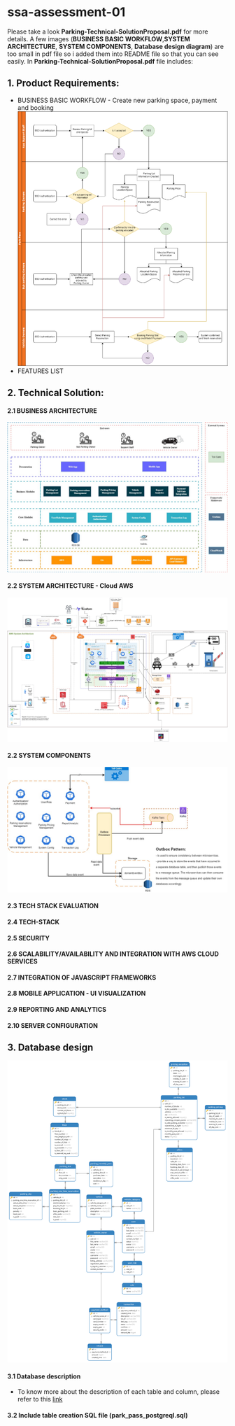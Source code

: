 # ssa-assessment-01
Please take a look **Parking-Technical-SolutionProposal.pdf** for more details. A few images (**BUSINESS BASIC WORKFLOW**,**SYSTEM ARCHITECTURE**, **SYSTEM COMPONENTS**, **Database design diagram**)  are too small in pdf file so i added them into README file so that you can see easily.
In **Parking-Technical-SolutionProposal.pdf** file includes:
## 1. Product Requirements:
   * BUSINESS BASIC WORKFLOW - Create new parking space, payment and booking
    ![basic-flow-pass-park](./BasicFlowPassPark.png)
   * FEATURES LIST
## 2. Technical Solution:
#### 2.1 BUSINESS ARCHITECTURE
![SADiagramHighLevel-SA-TEST-BusinessArchitecture](./SADiagramHighLevel-BusinessArchitecture.jpg)
#### 2.2 SYSTEM ARCHITECTURE - Cloud AWS
![SADiagramHighLevel-SA-TEST-SystemArchitecuture](./SADiagramHighLevel-SystemArchitecuture.jpg)
#### 2.2 SYSTEM COMPONENTS
![SADiagramHighLevel-SA-TEST-ComponentsFlow](./SADiagramHighLevel-SystemComponents.jpg)
#### 2.3 TECH STACK EVALUATION
#### 2.4 TECH-STACK
#### 2.5 SECURITY
#### 2.6 SCALABILITY/AVAILABILITY AND INTEGRATION WITH AWS CLOUD SERVICES
#### 2.7 INTEGRATION OF JAVASCRIPT FRAMEWORKS
#### 2.8 MOBILE APPLICATION - UI VISUALIZATION
#### 2.9 REPORTING AND ANALYTICS
#### 2.10 SERVER CONFIGURATION
## 3. Database design
![park_pass_diagram](./park_pass_diagram.png)
#### 3.1 Database description
* To know more about the description of each table and column, please refer to this [link](https://dbdiagram.io/d/64c07ea702bd1c4a5eb250ae)
#### 3.2 Include table creation SQL file (park_pass_postgreql.sql)


